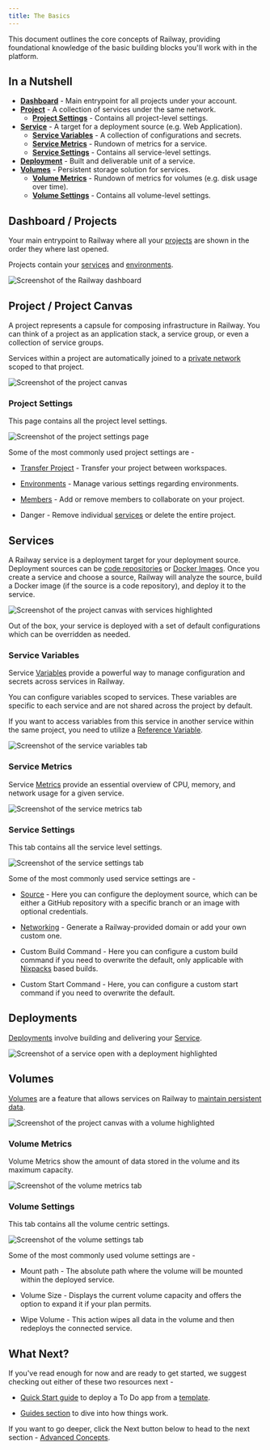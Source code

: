 ```yaml
---
title: The Basics
---
```


This document outlines the core concepts of Railway, providing foundational knowledge of the basic building blocks you'll work with in the platform.

## In a Nutshell

- **[Dashboard](#dashboard--projects)** - Main entrypoint for all projects under your account.
- **[Project](#project--project-canvas)** - A collection of services under the same network.
  - **[Project Settings](#project-settings)** - Contains all project-level settings.
- **[Service](#services)** - A target for a deployment source (e.g. Web Application).
  - **[Service Variables](#service-variables)** - A collection of configurations and secrets.
  - **[Service Metrics](#service-metrics)** - Rundown of metrics for a service.
  - **[Service Settings](#service-settings)** - Contains all service-level settings.
- **[Deployment](#deployments)** - Built and deliverable unit of a service.
- **[Volumes](#volumes)** - Persistent storage solution for services.
  - **[Volume Metrics](#volume-metrics)** - Rundown of metrics for volumes (e.g. disk usage over time).
  - **[Volume Settings](#volume-settings)** - Contains all volume-level settings.

## Dashboard / Projects

Your main entrypoint to Railway where all your [projects](/overview/the-basics#project--project-canvas) are shown in the order they where last opened.

Projects contain your [services](/overview/the-basics#services) and [environments](/reference/environments).

<Image src="https://res.cloudinary.com/railway/image/upload/v1722187321/docs/the-basics/dashboard_ycmxnk.png"
alt="Screenshot of the Railway dashboard"
layout="responsive"
width={1305} height={735} quality={100} />

## Project / Project Canvas

A project represents a capsule for composing infrastructure in Railway.  You can think of a project as an application stack, a service group, or even a collection of service groups.

Services within a project are automatically joined to a [private network](/reference/private-networking) scoped to that project.

<Image src="https://res.cloudinary.com/railway/image/upload/v1722144285/docs/the-basics/project_canvas_dxpzxe.png"
alt="Screenshot of the project canvas"
layout="responsive"
width={1365} height={765} quality={100} />

### Project Settings

This page contains all the project level settings.

<Image src="https://res.cloudinary.com/railway/image/upload/v1722144286/docs/the-basics/project_settings_ghwzih.png"
alt="Screenshot of the project settings page"
layout="responsive"
width={1365} height={765} quality={100} />

Some of the most commonly used project settings are -

- [Transfer Project](/reference/teams#transferring-projects) - Transfer your project between workspaces.

- [Environments](/reference/environments) - Manage various settings regarding environments.

- [Members](reference/project-members) - Add or remove members to collaborate on your project.

- Danger - Remove individual [services](/overview/the-basics#services) or delete the entire project.

## Services

A Railway service is a deployment target for your deployment source. Deployment sources can be [code repositories](https://docs.github.com/en/repositories/creating-and-managing-repositories/about-repositories) or [Docker Images](https://docs.docker.com/guides/docker-concepts/the-basics/what-is-an-image/). Once you create a service and choose a source, Railway will analyze the source, build a Docker image (if the source is a code repository), and deploy it to the service.

<Image src="https://res.cloudinary.com/railway/image/upload/v1722144283/docs/the-basics/services_zuyl56.png"
alt="Screenshot of the project canvas with services highlighted"
layout="responsive"
width={1365} height={765} quality={100} />

Out of the box, your service is deployed with a set of default configurations which can be overridden as needed.

### Service Variables

Service [Variables](/reference/variables) provide a powerful way to manage configuration and secrets across services in Railway.

You can configure variables scoped to services. These variables are specific to each service and are not shared across the project by default.

If you want to access variables from this service in another service within the same project, you need to utilize a [Reference Variable](/reference/variables#reference-variables).

<Image src="https://res.cloudinary.com/railway/image/upload/v1722144282/docs/the-basics/service_variables_galkry.png"
alt="Screenshot of the service variables tab"
layout="responsive"
width={1365} height={765} quality={100} />

### Service Metrics

Service [Metrics](/reference/metrics) provide an essential overview of CPU, memory, and network usage for a given service.

<Image src="https://res.cloudinary.com/railway/image/upload/v1722144286/docs/the-basics/service_metrics_dcbfms.png"
alt="Screenshot of the service metrics tab"
layout="responsive"
width={1365} height={770} quality={100} />

### Service Settings

This tab contains all the service level settings.

<Image src="https://res.cloudinary.com/railway/image/upload/v1722144287/docs/the-basics/service_settings_lnyql0.png"
alt="Screenshot of the service settings tab"
layout="responsive"
width={1365} height={765} quality={100} />

Some of the most commonly used service settings are -

- [Source](/reference/services#service-source) - Here you can configure the deployment source, which can be either a GitHub repository with a specific branch or an image with optional credentials.

- [Networking](/guides/public-networking#railway-provided-domain) - Generate a Railway-provided domain or add your own custom one.

- Custom Build Command - Here you can configure a custom build command if you need to overwrite the default, only applicable with [Nixpacks](https://nixpacks.com/docs) based builds.

- Custom Start Command - Here, you can configure a custom start command if you need to overwrite the default.

## Deployments

[Deployments](/reference/deployments) involve building and delivering your [Service](/overview/the-basics#services).

<Image src="https://res.cloudinary.com/railway/image/upload/v1722196270/docs/the-basics/deployment_l0trj8.png"
alt="Screenshot of a service open with a deployment highlighted"
layout="responsive"
width={1365} height={790} quality={100} />

## Volumes

[Volumes](/reference/volumes) are a feature that allows services on Railway to [maintain persistent data](/guides/volumes).

<Image src="https://res.cloudinary.com/railway/image/upload/v1722144284/docs/the-basics/volumes_yom2km.png"
alt="Screenshot of the project canvas with a volume highlighted"
layout="responsive"
width={1365} height={765} quality={100} />

### Volume Metrics

Volume Metrics show the amount of data stored in the volume and its maximum capacity.

<Image src="https://res.cloudinary.com/railway/image/upload/v1722144283/docs/the-basics/volume_metrics_thv60n.png"
alt="Screenshot of the volume metrics tab"
layout="responsive"
width={1365} height={826} quality={100} />

### Volume Settings

This tab contains all the volume centric settings.

<Image src="https://res.cloudinary.com/railway/image/upload/v1722144283/docs/the-basics/volume_settings_kirpdn.png"
alt="Screenshot of the volume settings tab"
layout="responsive"
width={1365} height={826} quality={100} />

Some of the most commonly used volume settings are -

- Mount path - The absolute path where the volume will be mounted within the deployed service.

- Volume Size - Displays the current volume capacity and offers the option to expand it if your plan permits.

- Wipe Volume - This action wipes all data in the volume and then redeploys the connected service.

## What Next?

If you've read enough for now and are ready to get started, we suggest checking out either of these two resources next -

- [Quick Start guide](/quick-start) to deploy a To Do app from a [template](/reference/templates).

- [Guides section](/guides/foundations) to dive into how things work.

If you want to go deeper, click the Next button below to head to the next section - [Advanced Concepts](/overview/advanced-concepts).